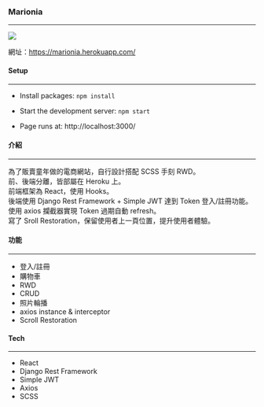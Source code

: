 ### Marionia 
------------

![](https://i.imgur.com/2MEDsSn.jpg)

網址：https://marionia.herokuapp.com/

#### Setup
------------
- Install packages: 
`npm install`

- Start the development server:
`npm start`

- Page runs at:
http://localhost:3000/

#### 介紹

------------

為了販賣童年做的電商網站，自行設計搭配 SCSS 手刻 RWD。  
前、後端分離，皆部屬在 Heroku 上。  
前端框架為 React，使用 Hooks。  
後端使用 Django Rest Framework + Simple JWT 達到 Token 登入/註冊功能。  
使用 axios 攔截器實現 Token 過期自動 refresh。  
寫了 Sroll Restoration，保留使用者上一頁位置，提升使用者體驗。  
 
#### 功能

------------
- 登入/註冊
- 購物車
- RWD
- CRUD
- 照片輪播
- axios instance & interceptor
- Scroll Restoration

#### Tech

------------

- React
- Django Rest Framework
- Simple JWT
- Axios
- SCSS
